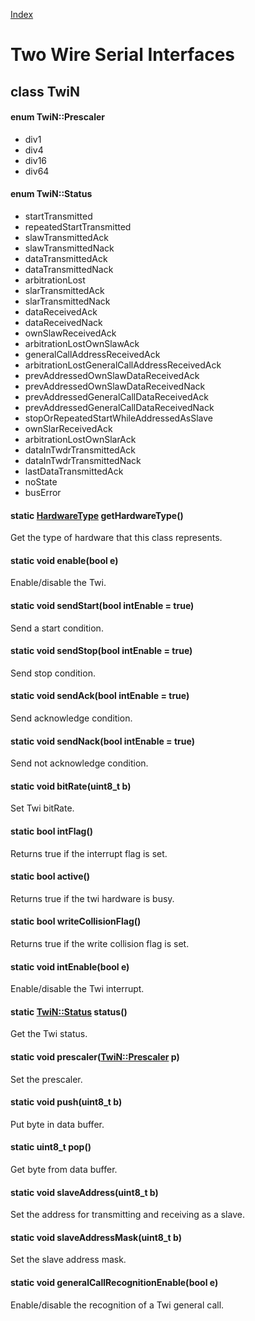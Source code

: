 [Index](../../index.hpp.md#index)

# Two Wire Serial Interfaces

## class TwiN

#### enum TwiN::Prescaler
* div1
* div4
* div16
* div64

#### enum TwiN::Status
* startTransmitted
* repeatedStartTransmitted
* slawTransmittedAck
* slawTransmittedNack
* dataTransmittedAck
* dataTransmittedNack
* arbitrationLost
* slarTransmittedAck
* slarTransmittedNack
* dataReceivedAck
* dataReceivedNack
* ownSlawReceivedAck
* arbitrationLostOwnSlawAck
* generalCallAddressReceivedAck
* arbitrationLostGeneralCallAddressReceivedAck
* prevAddressedOwnSlawDataReceivedAck
* prevAddressedOwnSlawDataReceivedNack
* prevAddressedGeneralCallDataReceivedAck
* prevAddressedGeneralCallDataReceivedNack
* stopOrRepeatedStartWhileAddressedAsSlave
* ownSlarReceivedAck
* arbitrationLostOwnSlarAck
* dataInTwdrTransmittedAck
* dataInTwdrTransmittedNack
* lastDataTransmittedAck
* noState
* busError

#### static [HardwareType](hardwaretype.hpp.md#enum-hardwaretype) getHardwareType()
Get the type of hardware that this class represents.

#### static void enable(bool e)
Enable/disable the Twi.

#### static void sendStart(bool intEnable = true)
Send a start condition.

#### static void sendStop(bool intEnable = true)
Send stop condition.

#### static void sendAck(bool intEnable = true)
Send acknowledge condition.

#### static void sendNack(bool intEnable = true)
Send not acknowledge condition.

#### static void bitRate(uint8_t b)
Set Twi bitRate.

#### static bool intFlag()
Returns true if the interrupt flag is set.

#### static bool active()
Returns true if the twi hardware is busy.

#### static bool writeCollisionFlag()
Returns true if the write collision flag is set.

#### static void intEnable(bool e)
Enable/disable the Twi interrupt.

#### static [TwiN::Status](twi.hpp.md#enum-twinstatus) status()
Get the Twi status.

#### static void prescaler([TwiN::Prescaler](twi.hpp.md#enum-twinprescaler) p)
Set the prescaler.

#### static void push(uint8_t b)
Put byte in data buffer.

#### static uint8_t pop()
Get byte from data buffer.

#### static void slaveAddress(uint8_t b)
Set the address for transmitting and receiving as a slave.

#### static void slaveAddressMask(uint8_t b)
Set the slave address mask.

#### static void generalCallRecognitionEnable(bool e)
Enable/disable the recognition of a Twi general call.
